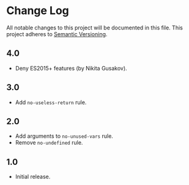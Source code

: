 # Change Log
All notable changes to this project will be documented in this file.
This project adheres to [Semantic Versioning](http://semver.org/).

## 4.0
* Deny ES2015+ features (by Nikita Gusakov).

## 3.0
* Add `no-useless-return` rule.

## 2.0
* Add arguments to `no-unused-vars` rule.
* Remove `no-undefined` rule.

## 1.0
* Initial release.

